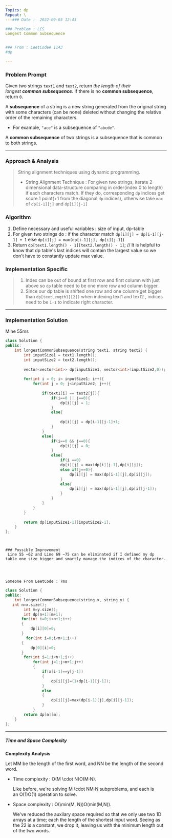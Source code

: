 ```yaml
---
Topics: dp
Repeat: \
---### Date :  2022-09-03 12:43

### Problem : LCS
Longest Common Subsequence


### From : LeetCode# 1143
#dp 

---
```

### Problem Prompt
Given two strings `text1` and `text2`, return _the length of their longest **common subsequence**._ If there is no **common subsequence**, return `0`.

A **subsequence** of a string is a new string generated from the original string with some characters (can be none) deleted without changing the relative order of the remaining characters.

-   For example, `"ace"` is a subsequence of `"abcde"`.

A **common subsequence** of two strings is a subsequence that is common to both strings.


---
### Approach & Analysis
> String alignment techniques using dynamic programming.
> - String Alignment Technique :  For given two strings, iterate 2-dimensional data-structure comparing in order(index 0 to length) if each characters match. If they do, corresponding `dp` indices get score 1 point(+1 from the diagonal `dp` indices), otherwise take `max` of `dp[i-1][j]` and `dp[i][j-1]` 

### Algorithm
1.  Define necessary and useful variables : size of input, dp-table
2.  For given two strings do :
		 if the character match
			`dp[i][j] = dp[i-1][j-1] + 1`
		else 
			`dp[i][j] = max(dp[i-1][j], dp[i][j-1]`)
3. Return `dp[text1.length() - 1][text2.length() - 1]`;
		// It is helpful to know that dp table's last indices will contain the largest value so we don't have to constantly update max value.

### Implementation Specific
> 1. Index can be out of bound at first row and first column with just above so `dp` table need to be one more row and column bigger.
> 2. Since our dp table is shifted one row and one column(get bigger than `dp[textLength1][2])` when indexing text1 and text2 , indices need to be `i-1` to indicate right character.

---
### Implementation Solution
Mine 55ms
```cpp
class Solution {
public:
    int longestCommonSubsequence(string text1, string text2) {
        int inputSize1 = text1.length();
        int inputSize2 = text2.length();
        
        vector<vector<int>> dp(inputSize1, vector<int>(inputSize2,0));
        
        for(int i = 0; i< inputSize1; i++){
            for(int j = 0; j<inputSize2; j++){
                
                if(text1[i] == text2[j]){
                    if(i==0 || j==0){
                        dp[i][j] = 1;
                    }
                    else{
                        
                        dp[i][j] = dp[i-1][j-1]+1;
                    }
                }
                else{
                    if(i==0 && j==0){
                        dp[i][j] = 0;
                    }
                    else{
                        if(i ==0)
                        dp[i][j] = max(dp[i][j-1],dp[i][j]);
                        else if(j==0){
                            dp[i][j] = max(dp[i-1][j],dp[i][j]);
                        }
                        else{
                            dp[i][j] = max(dp[i-1][j],dp[i][j-1]);
                        }
                    }
                }
            }
        }
        
        return dp[inputSize1-1][inputSize2-1];
    }
};
```
```


### Possible Improvement
 Line 55 ~62 and Line 69 ~75 can be eliminated if I defined my dp table one size bigger and smartly manage the indices of the character.




Someone From LeetCode : 7ms

```
``` cpp
class Solution {
public:
    int longestCommonSubsequence(string x, string y) {
   int n=x.size();
        int m=y.size();
        int dp[n+1][m+1];
       for(int i=0;i<n+1;i++)
       {
           dp[i][0]=0;
       }
         for(int i=0;i<m+1;i++)
       {
           dp[0][i]=0;
       }
        for(int i=1;i<n+1;i++)
            for(int j=1;j<m+1;j++)
            {
                if(x[i-1]==y[j-1])
                {
                    dp[i][j]=(1+dp[i-1][j-1]);
                }
                else
                {
                    dp[i][j]=max(dp[i-1][j],dp[i][j-1]);
                }
            }
        return dp[n][m];
    }
};

```



---
##### Time and Space Complexity
**Complexity Analysis**

Let MM be the length of the first word, and NN be the length of the second word.

-   Time complexity : O(M \cdot N)O(M⋅N).
    
    Like before, we're solving M \cdot NM⋅N subproblems, and each is an O(1)O(1) operation to solve.
    
-   Space complexity : O(\min(M, N))O(min(M,N)).
    
    We've reduced the auxilary space required so that we only use two 1D arrays at a time; each the length of the shortest input word. Seeing as the 22 is a constant, we drop it, leaving us with the minimum length out of the two words.

